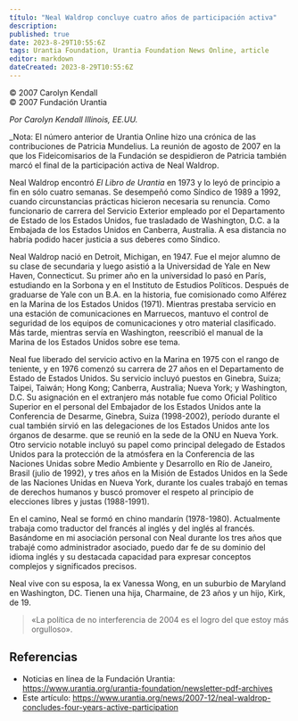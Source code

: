 ```yaml
---
título: "Neal Waldrop concluye cuatro años de participación activa"
description: 
published: true
date: 2023-8-29T10:55:6Z
tags: Urantia Foundation, Urantia Foundation News Online, article
editor: markdown
dateCreated: 2023-8-29T10:55:6Z
---
```


<p class="v-card tema v-sheet--gris claro aclarar-3 px-2">© 2007 Carolyn Kendall<br>© 2007 Fundación Urantia</p>


_Por Carolyn Kendall Illinois, EE.UU._

_Nota: El número anterior de Urantia Online hizo una crónica de las contribuciones de Patricia Mundelius. La reunión de agosto de 2007 en la que los Fideicomisarios de la Fundación se despidieron de Patricia también marcó el final de la participación activa de Neal Waldrop.

Neal Waldrop encontró _El Libro de Urantia_ en 1973 y lo leyó de principio a fin en sólo cuatro semanas. Se desempeñó como Síndico de 1989 a 1992, cuando circunstancias prácticas hicieron necesaria su renuncia. Como funcionario de carrera del Servicio Exterior empleado por el Departamento de Estado de los Estados Unidos, fue trasladado de Washington, D.C. a la Embajada de los Estados Unidos en Canberra, Australia. A esa distancia no habría podido hacer justicia a sus deberes como Síndico.

Neal Waldrop nació en Detroit, Michigan, en 1947. Fue el mejor alumno de su clase de secundaria y luego asistió a la Universidad de Yale en New Haven, Connecticut. Su primer año en la universidad lo pasó en París, estudiando en la Sorbona y en el Instituto de Estudios Políticos. Después de graduarse de Yale con un B.A. en la historia, fue comisionado como Alférez en la Marina de los Estados Unidos (1971). Mientras prestaba servicio en una estación de comunicaciones en Marruecos, mantuvo el control de seguridad de los equipos de comunicaciones y otro material clasificado. Más tarde, mientras servía en Washington, reescribió el manual de la Marina de los Estados Unidos sobre ese tema.

Neal fue liberado del servicio activo en la Marina en 1975 con el rango de teniente, y en 1976 comenzó su carrera de 27 años en el Departamento de Estado de Estados Unidos. Su servicio incluyó puestos en Ginebra, Suiza; Taipei, Taiwán; Hong Kong; Canberra, Australia; Nueva York; y Washington, D.C. Su asignación en el extranjero más notable fue como Oficial Político Superior en el personal del Embajador de los Estados Unidos ante la Conferencia de Desarme, Ginebra, Suiza (1998-2002), período durante el cual también sirvió en las delegaciones de los Estados Unidos ante los órganos de desarme. que se reunió en la sede de la ONU en Nueva York. Otro servicio notable incluyó su papel como principal delegado de Estados Unidos para la protección de la atmósfera en la Conferencia de las Naciones Unidas sobre Medio Ambiente y Desarrollo en Río de Janeiro, Brasil (julio de 1992), y tres años en la Misión de Estados Unidos en la Sede de las Naciones Unidas en Nueva York, durante los cuales trabajó en temas de derechos humanos y buscó promover el respeto al principio de elecciones libres y justas (1988-1991).

En el camino, Neal se formó en chino mandarín (1978-1980). Actualmente trabaja como traductor del francés al inglés y del inglés al francés. Basándome en mi asociación personal con Neal durante los tres años que trabajé como administrador asociado, puedo dar fe de su dominio del idioma inglés y su destacada capacidad para expresar conceptos complejos y significados precisos.

Neal vive con su esposa, la ex Vanessa Wong, en un suburbio de Maryland en Washington, DC. Tienen una hija, Charmaine, de 23 años y un hijo, Kirk, de 19.

> «La política de no interferencia de 2004 es el logro del que estoy más orgulloso».


## Referencias

- Noticias en línea de la Fundación Urantia: https://www.urantia.org/urantia-foundation/newsletter-pdf-archives
- Este artículo: https://www.urantia.org/news/2007-12/neal-waldrop-concludes-four-years-active-participation


